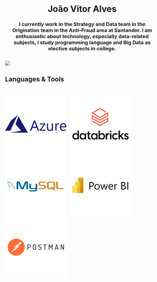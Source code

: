 <h1 align = "center"> João Vitor Alves </h1>

<h3 align = "center"> I currently work in the Strategy and Data team in the Origination team in the Anti-Fraud area at Santander. 
  I am enthusiastic about technology, especially data-related subjects, I study programming language and Big Data as elective subjects in college. </h3>

##

<!-- ![João Vitor GitHub stats](https://github-readme-stats.vercel.app/api?username=joaorovt&show_icons=true&theme=radical) -->
<img src = "https://github-readme-stats.vercel.app/api?username=joaorovt&show_icons=true&theme=radical"/> 

##

## Languages & Tools<br>
<br>


<div>	
<img src = "https://github.com/joaorovt/joaorovt/blob/main/Imagens/azure-svgrepo-com.svg" />
&nbsp;
<img src = "https://github.com/joaorovt/joaorovt/blob/main/Imagens/databricks-vector-logo-2022.svg"/>
&nbsp;
<img src = "https://github.com/joaorovt/joaorovt/blob/main/Imagens/mysql-horizontal.svg"/>
&nbsp;
<img src = "https://github.com/joaorovt/joaorovt/blob/main/Imagens/power-bi-vector-logo-2022.svg"/>
&nbsp;
<img src = "https://github.com/joaorovt/joaorovt/blob/main/Imagens/postman-inc-logo-vector.svg"/>
</div>

<br>


<br>

